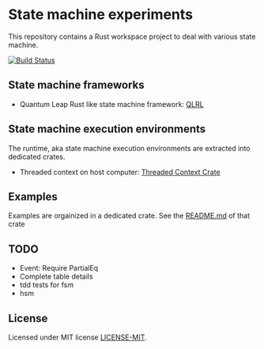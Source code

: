 # State machine experiments

This repository contains a Rust workspace project to deal with various state machine.

[![Build Status](https://github.com/rust-lang/mdBook/workflows/CI/badge.svg?event=push)](https://github.com/almedso/qlrl/actions?workflow=CI)


## State machine frameworks

* Quantum Leap Rust like state machine framework: [QLRL](qlrl/README.md)

## State machine execution environments

The runtime, aka state machine execution environments are extracted into dedicated crates.

* Threaded context on host computer: [Threaded Context Crate ](runtime_contexts/threads-on-host/Cargo.toml)

## Examples

Examples are orgainized in a dedicated crate. See the [README.md](example-apps/README.md) of that crate

## TODO

- Event: Require PartialEq
- Complete table details
- tdd tests for fsm
- hsm

## License

Licensed under MIT license [LICENSE-MIT](LICENSE-MIT).
